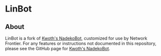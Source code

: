 # LinBot

## About

LinBot is a fork of [Kwoth's NadekoBot](https://github.com/Kwoth/NadekoBot), customized for use by Network Frontier. For any features or instructions not documented in this repository, please see the GitHub page for [Kwoth's NadekoBot](https://github.com/Kwoth/NadekoBot).